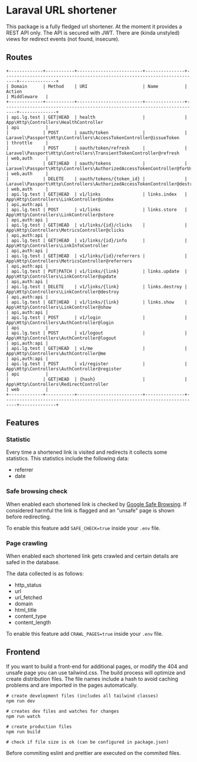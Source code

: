 # Laraval URL shortener

This package is a fully fledged url shortener. At the moment it provides a REST API only. The API is secured with JWT. There are (kinda unstyled) views for redirect events (not found, insecure).

## Routes

```
+-------------+-----------+-------------------------+---------------+---------------------------------------------------------------------------+--------------+
| Domain      | Method    | URI                     | Name          | Action                                                                    | Middleware   |
+-------------+-----------+-------------------------+---------------+---------------------------------------------------------------------------+--------------+
| api.lg.test | GET|HEAD  | health                  |               | App\Http\Controllers\HealthController                                     | api          |
|             | POST      | oauth/token             |               | Laravel\Passport\Http\Controllers\AccessTokenController@issueToken        | throttle     |
|             | POST      | oauth/token/refresh     |               | Laravel\Passport\Http\Controllers\TransientTokenController@refresh        | web,auth     |
|             | GET|HEAD  | oauth/tokens            |               | Laravel\Passport\Http\Controllers\AuthorizedAccessTokenController@forUser | web,auth     |
|             | DELETE    | oauth/tokens/{token_id} |               | Laravel\Passport\Http\Controllers\AuthorizedAccessTokenController@destroy | web,auth     |
| api.lg.test | GET|HEAD  | v1/links                | links.index   | App\Http\Controllers\LinkController@index                                 | api,auth:api |
| api.lg.test | POST      | v1/links                | links.store   | App\Http\Controllers\LinkController@store                                 | api,auth:api |
| api.lg.test | GET|HEAD  | v1/links/{id}/clicks    |               | App\Http\Controllers\MetricsController@clicks                             | api,auth:api |
| api.lg.test | GET|HEAD  | v1/links/{id}/info      |               | App\Http\Controllers\LinkInfoController                                   | api,auth:api |
| api.lg.test | GET|HEAD  | v1/links/{id}/referrers |               | App\Http\Controllers\MetricsController@referrers                          | api,auth:api |
| api.lg.test | PUT|PATCH | v1/links/{link}         | links.update  | App\Http\Controllers\LinkController@update                                | api,auth:api |
| api.lg.test | DELETE    | v1/links/{link}         | links.destroy | App\Http\Controllers\LinkController@destroy                               | api,auth:api |
| api.lg.test | GET|HEAD  | v1/links/{link}         | links.show    | App\Http\Controllers\LinkController@show                                  | api,auth:api |
| api.lg.test | POST      | v1/login                |               | App\Http\Controllers\AuthController@login                                 | api          |
| api.lg.test | POST      | v1/logout               |               | App\Http\Controllers\AuthController@logout                                | api,auth:api |
| api.lg.test | GET|HEAD  | v1/me                   |               | App\Http\Controllers\AuthController@me                                    | api,auth:api |
| api.lg.test | POST      | v1/register             |               | App\Http\Controllers\AuthController@register                              | api          |
|             | GET|HEAD  | {hash}                  |               | App\Http\Controllers\RedirectController                                   | web          |
+-------------+-----------+-------------------------+---------------+---------------------------------------------------------------------------+--------------+
```

## Features

### Statistic

Every time a shortened link is visited and redirects it collects some statistics. This statistics include the following data:

- referrer
- date

### Safe browsing check

When enabled each shortened link is checked by [Google Safe Browsing](https://developers.google.com/safe-browsing/). If considered harmful the link is flagged and an "unsafe" page is shown before redirecting.

To enable this feature add `SAFE_CHECK=true` inside your `.env` file.

### Page crawling

When enabled each shortened link gets crawled and certain details are safed in the database.

The data collected is as follows:

- http_status
- url
- url_fetched
- domain
- html_title
- content_type
- content_length

To enable this feature add `CRAWL_PAGES=true` inside your `.env` file.

## Frontend

If you want to build a front-end for additional pages, or modify the 404 and unsafe page you can use tailwind.css. The build process will optimize and create distribution files. The file names include a hash to avoid caching problems and are imported in the pages automatically.

```
# create development files (includes all tailwind classes)
npm run dev

# creates dev files and watches for changes
npm run watch

# create production files
npm run build

# check if file size is ok (can be configured in package.json)
```

Before commiting eslint and prettier are executed on the commited files.
